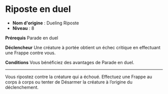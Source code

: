 # Riposte en duel

 * **Nom d'origine** : Dueling Riposte
 * **Niveau** : 8


<p><strong>Prérequis</strong> Parade en duel</p>
<p><strong>Déclencheur</strong> Une créature à portée obtient un échec critique en effectuant une Frappe contre vous.</p>
<p><strong>Conditions</strong> Vous bénéficiez des avantages de Parade en duel.</p>
<hr>
<p>Vous ripostez contre la créature qui a échoué. Effectuez une Frappe au corps à corps ou tenter de Désarmer la créature à l’origine du déclenchement.</p>